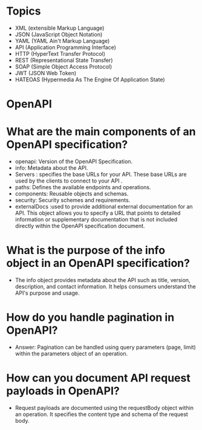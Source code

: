 # Topics 
- XML (extensible Markup Language)
- JSON (JavaScript Object Notation)
- YAML (YAML Ain't Markup Language)
- API (Application Programming Interface)
- HTTP (HyperText Transfer Protocol)
- REST (Representational State Transfer)
- SOAP (Simple Object Access Protocol)
- JWT (JSON Web Token)
- HATEOAS (Hypermedia As The Engine Of Application State)
# OpenAPI
# What are the main components of an OpenAPI specification?
- openapi: Version of the OpenAPI Specification.
- info: Metadata about the API.
- Servers : specifies the base URLs for your API. These base URLs are used by the clients to connect to your API .
- paths: Defines the available endpoints and operations.
- components: Reusable objects and schemas.
- security: Security schemes and requirements.
- externalDocs :used to provide additional external documentation for an API. This object allows you to specify a URL that points to detailed information or supplementary documentation that is not included directly within the OpenAPI specification document.
 # What is the purpose of the info object in an OpenAPI specification?
 - The info object provides metadata about the API such as title, version, description, and contact information. It helps consumers understand the API's purpose and usage.
 # How do you handle pagination in OpenAPI?
- Answer: Pagination can be handled using query parameters (page, limit) within the parameters object of an operation.
# How can you document API request payloads in OpenAPI?
- Request payloads are documented using the requestBody object within an operation. It specifies the content type and schema of the request body. 

